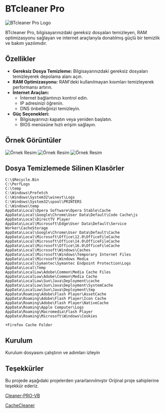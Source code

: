 # BTcleaner Pro




![BTcleaner Pro Logo](https://blogger.googleusercontent.com/img/b/R29vZ2xl/AVvXsEglWcvinUO9J14Gl-qAMNxZrZQKsx2-yhyphenhyphenySDs5X0imhktehmlYoBVWh3v9vXz1mDMB3vuAXHMmy9nVxLEFmS98ljT383fSbrPZC-_y2MqM4YDlOhAKgL40_eSJqSTRMsWyeNbNr3b-sQ4DgMrZ5wCQLqIAL4FoAguy2qzGOXJKa-0LOFu9nlehmGb1ihU/s1600/btcleanerlogo.png) 


BTcleaner Pro, bilgisayarınızdaki gereksiz dosyaları temizleyen, RAM optimizasyonu sağlayan ve internet araçlarıyla donatılmış güçlü bir temizlik ve bakım yazılımıdır.

## Özellikler

- **Gereksiz Dosya Temizleme:** Bilgisayarınızdaki gereksiz dosyaları temizleyerek depolama alanı açın.
- **RAM Optimizasyonu:** RAM'deki kullanılmayan kısımları temizleyerek performansı artırın.
- **İnternet Araçları:**
  - İnternet bağlantınızı kontrol edin.
  - IP adresinizi öğrenin.
  - DNS önbelleğinizi temizleyin.
- **Güç Seçenekleri:**
  - Bilgisayarınızı kapatın veya yeniden başlatın.
  - BIOS menüsüne hızlı erişim sağlayın.


## Örnek Görüntüler

![Örnek Resim](https://blogger.googleusercontent.com/img/b/R29vZ2xl/AVvXsEgmOYLNyM14QTa4SVeLAZ2gpPZK1XRXiWblQS4dPDZjar-sQAnp4mfx0unwb4ZkP9jZK0j5_-WIXONHljx5gOLw4bOfXWPbp6BGM2aXLdURwnu83_9kewxBiIjgJOppPFZSkjzpHqBnJMaD4ma6-klL_dxlyaUM8vpTpC0exLy87S9AqbIXwlokBFQerdg/s1600/1.png) 
![Örnek Resim](https://blogger.googleusercontent.com/img/b/R29vZ2xl/AVvXsEgiJoDyigIHQvfmCNuHVmBUw1Z7dWwc_I7Z_mdccealH4nHQtl6s7IiBwuV6LOGbAiajJaFyllJq5-qttd9Xunud9PKoMYe8xtUw48qIq10lZJsidnU2fvVT7_O2vP8UkpGVEuKuKp354rv3S_cmsKu3uhyphenhyphen9lqg6PQGEE3cS0nBSC32J2BfGz9bzxMmUig/s1600/2.png) 
![Örnek Resim](https://blogger.googleusercontent.com/img/b/R29vZ2xl/AVvXsEh09zpHW6LyqlLr6ywsd-tTBuHxxLRbkSYs7OtOPCv2ntPqIyWa317d27qohe0imjarLJ7R_K-Hq2CFA5zEw00giMSVYZAlg_s5fJzdvR7OCA82TGNgJtmMjQB4D6xUyfk1x7EFX1LN2kOsS4M3hjZMxsPziWKka5I_0XMQw3RJuamuBK_O20uZHlvvwaI/s1600/33.png) 

## Dosya Temizlemede Silinen Klasörler
```
C:\$Recycle.Bin
C:\PerfLogs  
C:\temp 
C:\Windows\Prefetch
C:\Windows\System32\winevt\Logs
C:\Windows\System32\spool\PRINTERS
C:\Windows\temp
AppData\Local\Opera Software\Opera Stable\Cache
AppData\Local\Google\Chrome\User Data\Default\Code Cache\js
AppData\Local\DirectTV Player
AppData\Local\Microsoft\Edge\User Data\Default\Service Worker\CacheStorage
AppData\Local\Google\Chrome\User Data\Default\Cache
AppData\Local\Microsoft\Office\12.0\OfficeFileCache
AppData\Local\Microsoft\Office\14.0\OfficeFileCache
AppData\Local\Microsoft\Office\16.0\OfficeFileCache
AppData\Local\Microsoft\Windows\Caches
AppData\Local\Microsoft\Windows\Temporary Internet Files
AppData\Local\Microsoft\Windows Media
AppData\Local\Symantec\Symantec Endpoint Protection\Logs
AppData\Local\Temp
AppData\LocalLow\Adobe\Common\Media Cache Files
AppData\LocalLow\Adobe\Common\Media Cache
AppData\LocalLow\Sun\Java\Deployment\cache
AppData\LocalLow\Sun\Java\Deployment\SystemCache
AppData\LocalLow\Sun\Java\Deployment\tmp
AppData\Roaming\Adobe\Flash Player\AssetCache
AppData\Roaming\Adobe\Flash Player\Icon Cache
AppData\Roaming\Adobe\Flash Player\NativeCache
AppData\Roaming\Apple Computer\Logs
AppData\Roaming\Macromedia\Flash Player
AppData\Roaming\Microsoft\Windows\Cookies

+Firefox Cache Folder
```



## Kurulum
Kurulum dosyasını çalıştırın ve adımları izleyin

## Teşekkürler

Bu projede aşağıdaki projelerden yararlannılmıştır Orijinal proje sahiplerine teşekkür ederiz.

[Cleaner-PRO-VB](https://github.com/noradlb1/Cleaner-PRO-VB) 

[CacheCleaner](https://github.com/jasengibson/CacheCleaner/tree/master) 
